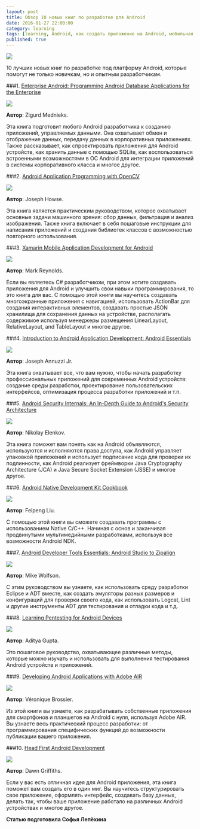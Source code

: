 ```yaml
---
layout: post
title: Обзор 10 новых книг по разработке для Android
date: 2016-01-27 22:00:00
category: learning
tags: [learning, Android, как создать приложение на Android, мобильная разработка, programming, книги по Android, обучение программированию, изучение программирования, список литературы по программированию, лучшие книги для работы на Android, книги по программированию]
published: true
---
```


<img src="http://files.vividscreen.info/soft/0343e0e7f2f37aeb23ac5e55e2615c28/Android-Tech-Background-2880x1920.jpg" class="img-responsive" /><br />

10 лучших новых книг по разработке под платформу Android, которые помогут не только новичкам, но и опытным разработчикам.

<!-- more -->


###1. [Enterprise Android: Programming Android Database Applications for the Enterprise](http://www.amazon.com/Enterprise-Android-Programming-Database-Applications/dp/1118183495/ref=sr_1_1?ie=UTF8&qid=1453798642&sr=8-1&keywords=Enterprise+Android)

<img src="http://newfreeebook.com/bookimg/87/Enterprise-Android-Programming-Android-Database-Applications-for-the-Enterprise1118183495.jpg" class="img-responsive" /><br />

**Автор**: Zigurd Mednieks. 

Эта книга подготовит любого Android разработчика к созданию приложений, управляемых данными. Она охватывает обмен и отображение данных, передачу данных в корпоративных приложениях. Также рассказывает, как спроектировать приложения для Android устройств, как хранить данные с помощью SQLite, как воспользоваться встроенными возможностями в ОС Android для интеграции приложений в системы корпоративного класса и многое другое.

###2. [Android Application Programming with OpenCV](http://www.amazon.com/Android-Application-Programming-OpenCV-Joseph-ebook/dp/B00FF8OL8Y/ref=sr_1_1?ie=UTF8&qid=1453798724&sr=8-1&keywords=Android+Application+Programming+with+OpenCV)

<img src="https://static.bluebottlebiz.com/book/bookcover/7540a50ab78cf65278be2d220882d6dabf6d658c.jpg" class="img-responsive" /><br />

**Автор**: Joseph Howse. 

Эта книга является практическим руководством, которое охватывает основные задачи машинного зрения: сбор данных, фильтрация и анализ изображения. Также книга включает в себя пошаговые инструкции для написания приложений и создания библиотек классов с возможностью повторного использования.

###3. [Xamarin Mobile Application Development for Android](http://www.amazon.com/Xamarin-Mobile-Application-Development-Android/dp/1783559160/ref=sr_1_2?ie=UTF8&qid=1453798745&sr=8-2&keywords=Xamarin+Mobile+Application+Development+for+Android)

<img src="http://www.gfxtra.com:8080/uploads/posts_images/4/6/465226/1cc451c66e7a2952a11724c6b24a460e.jpg" class="img-responsive" /><br />

**Автор**: Mark Reynolds. 

Если вы являетесь C# разработчиком, при этом хотите создавать приложения для Android и улучшить свои навыки программирования, то это книга для вас. С помощью этой книги вы научитесь создавать многоэкранные приложения с навигацией, использовать ActionBar для создания интерактивных элементов, создавать простые JSON хранилища для сохранения данных на устройстве, располагать содержимое используя менеджеры размещения LinearLayout, RelativeLayout, and TableLayout и многое другое.

###4. [Introduction to Android Application Development: Android Essentials](http://www.amazon.com/Introduction-Android-Application-Development-Essentials/dp/0321940261/ref=sr_1_1?ie=UTF8&qid=1453798767&sr=8-1&keywords=Introduction+to+Android+Application+Development%2C+4th+Edition) 

<img src="http://yuqme.kickass.safeproxy.eu/users/35/235/Lymrs9IZJH.png" class="img-responsive" /><br />

**Автор**: Joseph Annuzzi Jr. 

Эта книга охватывает все, что вам нужно, чтобы начать разработку профессиональных приложений для современных Android устройств: создание среды разработки, проектирование пользовательских интерфейсов, оптимизация процесса разработки приложений и т.п. 

###5. [Android Security Internals: An In-Depth Guide to Android's Security Architecture](http://www.amazon.com/Android-Security-Internals--Depth-Architecture/dp/1593275811/ref=sr_1_1?ie=UTF8&qid=1453798815&sr=8-1&keywords=Android+Security+Internals)

<img src="https://www.safaribooksonline.com/library/view/android-security-internals/9781457185496/orm_front_cover.jpg" class="img-responsive" /><br />

**Автор**: Nikolay Elenkov. 

Эта книга поможет вам понять как на Android объявляются, используются и исполняются права доступа, как Android управляет упаковкой приложений и использует подписание кода для проверки их подлинности, как Android реализует фреймворки Java Cryptography Architecture (JCA) и Java Secure Socket Extension (JSSE) и многое другое.

###6. [Android Native Development Kit Cookbook](http://www.amazon.com/Android-Native-Development-Kit-Cookbook/dp/1849691509/ref=sr_1_1?ie=UTF8&qid=1453798542&sr=8-1&keywords=Android+Native+Development+Kit+Cookbook) 

<img src="http://s3.amazonaws.com/hthings/live/products/101244.jpg" class="img-responsive" /><br />

**Автор**: Feipeng Liu. 

С помощью этой книги вы сможете создавать программы с использованием Native C/C++. Начиная с основ и заканчивая продвинутыми мультимедийными разработками, используя все возможности Android NDK. 

###7. [Android Developer Tools Essentials: Android Studio to Zipalign](http://www.amazon.com/Android-Developer-Tools-Essentials-Zipalign/dp/1449328210/ref=sr_1_1?ie=UTF8&qid=1453798569&sr=8-1&keywords=Android+Developer+Tools+Essentials) 

<img src="http://imgv2-2-f.scribdassets.com/img/word_document/160325015/original/548c1cf76d/1419906986" class="img-responsive" /><br />

**Автор**: Mike Wolfson. 

С этим руководством вы узнаете, как использовать среду разработки Eclipse и ADT вместе, как создать эмуляторы разных размеров и конфигураций для проверки своего кода, как использовать Logcat, Lint и другие инструменты ADT для тестирования и отладки кода и т.д.

###8. [Learning Pentesting for Android Devices](http://www.amazon.com/Learning-Pentesting-Android-Devices-Aditya/dp/1783288981/ref=sr_1_1?ie=UTF8&qid=1453798614&sr=8-1&keywords=Learning+Pentesting+for+Android+Devices) 

<img src="http://pxhst.co/avaxhome/0c/a8/002ea80c.jpeg" class="img-responsive" /><br />

**Автор**: Aditya Gupta. 

Это пошаговое руководство, охватывающее различные методы, которые можно изучать и использовать для выполнения тестирования Android устройств и приложений. 

###9. [Developing Android Applications with Adobe AIR](http://www.amazon.com/Developing-Android-Applications-Developer-Library-ebook/dp/B004W8ZL2I/ref=sr_1_1?ie=UTF8&qid=1453798194&sr=8-1&keywords=Developing+Android+Applications+with+Adobe+AIR) 

<img src="https://www.safaribooksonline.com/library/view/developing-android-applications/9781449398682/orm_front_cover.jpg" class="img-responsive" /><br />

**Автор**: Véronique Brossier. 

Из этой книги вы узнаете, как разрабатывать собственные приложения для смартфонов и планшетов на Android с нуля, используя Adobe AIR. Вы узнаете весь практический процесс разработки: от программирования специфических функций до возможности публикации вашего приложения.

###10. [Head First Android Development](http://www.amazon.com/Head-First-Android-Development-Griffiths/dp/1449362184/ref=sr_1_1?ie=UTF8&qid=1453798251&sr=8-1&keywords=Head+First+Android+Development) 

<img src="https://camo.githubusercontent.com/268aa460c95dc723ee63b1869a0b4e762156d64b/68747470733a2f2f646f6772696666697468732e6769746875622e696f2f486561644669727374416e64726f69642f696d616765732f686661636f7665722e6a7067" class="img-responsive" /><br />

**Автор**: Dawn Griffiths. 

Если у вас есть отличная идея для Android приложения, эта книга поможет вам создать его в один миг. Вы научитесь структурировать свое приложение, оформлять интерфейс, создавать базу данных, делать так, чтобы ваше приложение работало на различных Android устройствах и многое другое.

**Статью подготовила Софья Лепёхина**
